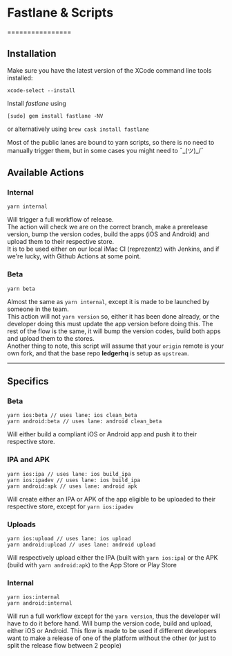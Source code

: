 # Fastlane & Scripts

================

## Installation

Make sure you have the latest version of the XCode command line tools installed:

```
xcode-select --install
```

Install _fastlane_ using
```
[sudo] gem install fastlane -NV
```
or alternatively using `brew cask install fastlane`

Most of the public lanes are bound to yarn scripts, so there is no need to manually trigger them, but in some cases you might need to ¯\_(ツ)_/¯

## Available Actions

### Internal
```
yarn internal
```

Will trigger a full workflow of release.  
The action will check we are on the correct branch, make a prerelease version, bump the version codes, build the apps (iOS and Android) and upload them to their respective store.  
It is to be used either on our local iMac CI (reprezentz) with Jenkins, and if we're lucky, with Github Actions at some point.

### Beta

```
yarn beta
```

Almost the same as `yarn internal`, except it is made to be launched by someone in the team.  
This action will not `yarn version` so, either it has been done already, or the developer doing this must update the app version before doing this. The rest of the flow is the same, it will bump the version codes, build both apps and upload them to the stores.  
Another thing to note, this script will assume that your `origin` remote is your own fork, and that the base repo **ledgerhq** is setup as `upstream`.

----

## Specifics

### Beta

```
yarn ios:beta // uses lane: ios clean_beta
yarn android:beta // uses lane: android clean_beta
```

Will either build a compliant iOS or Android app and push it to their respective store.

### IPA and APK

```
yarn ios:ipa // uses lane: ios build_ipa
yarn ios:ipadev // uses lane: ios build_ipa
yarn android:apk // uses lane: android apk
```

Will create either an IPA or APK of the app eligible to be uploaded to their respective store, except for `yarn ios:ipadev`


### Uploads

```
yarn ios:upload // uses lane: ios upload
yarn android:upload // uses lane: android upload
```
Will respectively upload either the IPA (built with `yarn ios:ipa`) or the APK (build with `yarn android:apk`) to the App Store or Play Store

### Internal

```
yarn ios:internal
yarn android:internal
```

Will run a full workflow except for the `yarn version`, thus the developer will have to do it before hand. Will bump the version code, build and upload, either iOS or Android. This flow is made to be used if different developers want to make a release of one of the platform without the other (or just to split the release flow between 2 people)
